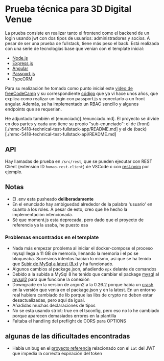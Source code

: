 
# Prueba técnica para 3D Digital Venue

La prueba consiste en realizar tanto el frontend como el backend de un login usando jwt con dos tipos de usuarios: administradores y socios. A pesar de ser una prueba de fullstack, tiene más peso el back. Está realizada con una serie de tecnologias base que venian con el template inicial:

- [Node.js](https://nodejs.org/es)
- [Express.js](https://expressjs.com/)
- [Angular](https://angular.io/)
- [Passport.js](https://www.passportjs.org/)
- [TypeORM](https://typeorm.io/)

Para su realización he tomado como punto inicial este [video de freeCodeCamp](https://www.youtube.com/watch?v=F-sFp_AvHc8) y su correspondiente [código](https://github.com/zachgoll/express-jwt-authentication-starter.git) que ya vi hace unos años, que explica como realizar un login con passport.js y conectarlo a un front angular. Además, se ha implementado un RBAC sencillo y algunos endpoints que se requerian.

He adjuntado también el (enunciado)[./enunciado.md]. El proyecto se divide en dos partes y cada uno tiene su propio "sub-enunciado": el de (front)[./mmc-5418-technical-test-fullstack-app/README.md] y el de (back)[./mmc-5418-technical-test-fullstack-api/README.md]

## API

Hay llamadas de prueba en `/src/rest`, que se pueden ejecutar con REST Client (extension ID `humao.rest-client`) de VSCode o con [rest.nvim](https://github.com/rest-nvim/rest.nvim) por ejemplo.

## Notas

- El .env esta pusheado **deliberadamente**
- En el enunciado hay ambiguedad alrededor de la palabra 'usuario' en cuanto a los roles. A pesar de esto, creo que he hecho la implementación intencionada.
- Sé que moment.js esta deprecada, pero dado que el proyecto de referencia ya la usaba, he puesto esa

### Problemas encontrados en el template

- Nada más empezar problema al iniciar el docker-compose el proceso mysql llega a 11 GB de memoria, llenando la memoria i el pc se bloqueaba. Sucesivos intentos hacian lo mismo, asi que se ha tenido que [Subir de MySql a latest (8.x)](https://stackoverflow.com/questions/42482817/node-js-argon2-password-hash-crashes-app-after-reaching-100-of-cpu) y ha funcionado. 
- Algunos cambios al package.json, añadiendo `npx` delante de comandos
- Debido a la subida a MySql 8 he tenido que cambiar el package [mysql](https://www.npmjs.com/package/mysql) al [mysql2](https://www.npmjs.com/package/mysql2) para que funcione la conexión
- Downgrade en la versión de argon2 a la 0.26.2 porque habia un [crash](https://stackoverflow.com/questions/52815608/er-not-supported-auth-mode-client-does-not-support-authentication-protocol-requ) en la versión que venia en el package.json y en la latest. En un entorno real hubiera cambiado de lib porque las libs de crypto no deben estar desactualizadas, pero aqui da igual.
- Añadidas muchas declaraciones de tipos
- No se esta usando strict: true en el tsconfig, pero eso no lo he cambiado porque aparecen demasiados errores en la plantilla
- Faltaba el handling del preflight de CORS para OPTIONS

## algunas de las dificultades encontradas

- Habia un bug en el [proyecto referencia](https://github.com/zachgoll/express-jwt-authentication-starter.git) relacionado con el `iat` del JWT que impedia la correcta expiración del token

